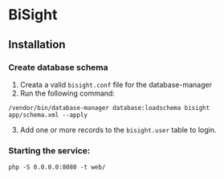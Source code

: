 # BiSight

## Installation

### Create database schema

1. Creata a valid `bisight.conf` file for the database-manager
2. Run the following command:
```
/vendor/bin/database-manager database:loadschema bisight app/schema.xml --apply
```
3. Add one or more records to the `bisight.user` table to login.

### Starting the service:

    php -S 0.0.0.0:8080 -t web/
